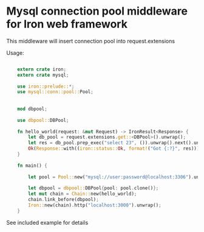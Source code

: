# Mysql connection pool middleware for Iron web framework

This middleware will insert connection pool into request.extensions

Usage:

```rust

    extern crate iron;
    extern crate mysql;
    
    use iron::prelude::*;
    use mysql::conn::pool::Pool;
    
    
    mod dbpool;
    
    use dbpool::DBPool;
    
    fn hello_world(request: &mut Request) -> IronResult<Response> {
        let db_pool = request.extensions.get::<DBPool>().unwrap();
        let res = db_pool.prep_exec("select 23", ()).unwrap().next().unwrap().unwrap().unwrap()[0].clone();
        Ok(Response::with((iron::status::Ok, format!("Got {:?}", res))))
    }
    
    fn main() {
    
        let pool = Pool::new("mysql://user:password@localhost:3306").unwrap();
    
        let dbpool = dbpool::DBPool{pool: pool.clone()};
        let mut chain = Chain::new(hello_world);
        chain.link_before(dbpool);
        Iron::new(chain).http("localhost:3000").unwrap();
    }


```

See included example for details
